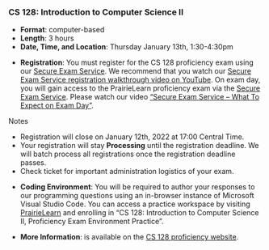 <!---
Feel free to change this link if there is something more appropriate.
Do not change the anchor name.
-->

### <a name="CS128" class="anchor"></a>CS 128: Introduction to Computer Science II
* **Format**: computer-based
* **Length**: 3 hours
* **Date, Time, and Location**:   Thursday January 13th, 1:30-4:30pm

<!--- -->
* **Registration**: 
You must register for the CS 128 proficiency exam using our <a href="https://secure-exam.cs128.org/">Secure Exam Service</a>.  We recommend that you watch our <a href="https://www.youtube.com/watch?v=Xb4ZUE_0vec">Secure Exam Service registration walkthrough video on YouTube</a>.  On exam day, you will gain access to the PrairieLearn proficiency exam via the <a href="https://secure-exam.cs128.org/">Secure Exam Service</a>.  Please watch our video <a href="https://www.youtube.com/watch?v=qtVbHg3k5Ks">“Secure Exam Service – What To Expect on Exam Day”</a>.

Notes
<ul>
    <li>Registration will close on January 12th, 2022 at 17:00 Central Time.</li>
    <li>Your registration will stay <strong>Processing</strong> until the registration deadline. We will
    batch process all registrations once the registration deadline passes.</li>
    <li>Check ticket for important administration logistics of your exam.</li>
</ul>

* **Coding Environment**:
You will be required to author your responses to our programming questions using an in-browser instance of Microsoft Visual Studio Code.  You can access a practice workspace by visiting <a href="https://www.prairielearn.org/pl/enroll">PrairieLearn</a> and enrolling in “CS 128: Introduction to Computer Science II, Proficiency Exam Environment Practice”.

* **More Information**: is available on the [CS 128 proficiency website](https://proficiency.cs128.org/).

<!--

* **Format**: computer-based
<!---
* **Length**: 3 hours
<!---
* **Location**: Online, proctored via Zoom during the scheduled time windows
<!---
* **Date and Time**:
  * 7-10pm Tuesday August 17th
  * 8-11am Thursday August 19th
<!---
* **Zoom Links**:
  * [8 AM](https://illinois.zoom.us/j/83434657601?pwd=NzI2aWMybThlSWp2UW5YRm9iZlNQUT09)
  * [1 PM](https://illinois.zoom.us/j/83434657601?pwd=NzI2aWMybThlSWp2UW5YRm9iZlNQUT09)
<!---
* **More Information**: is available on the [CS 125 website](https://cs125.cs.illinois.edu/info/proficiency/).

-->
